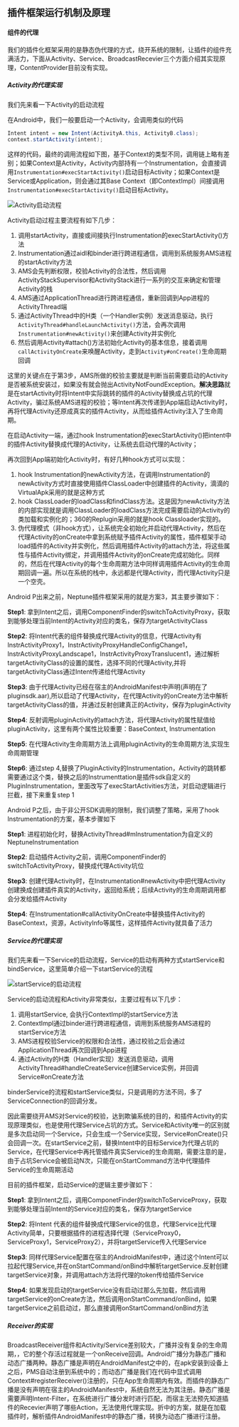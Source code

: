 ## 插件框架运行机制及原理

#### 组件的代理

我们的插件化框架采用的是静态伪代理的方式，绕开系统的限制，让插件的组件充满活力，下面从Activity、Service、BroadcastRecevier三个方面介绍其实现原理，ContentProvider目前没有实现。

##### Activity的代理实现

我们先来看一下Activity的启动流程

在Android中，我们一般要启动一个Activity，会调用类似的代码

```java
Intent intent = new Intent(ActivityA.this, ActivityB.class);
context.startActivity(intent);
```

这样的代码，最终的调用流程如下图，基于Context的类型不同，调用链上略有差别；如果Context是Activity，Activity内部持有一个Instrumentation，会直接调用`Instrumentation#execStartActivity()`启动目标Activity；如果Context是Service或Application，则会通过其Base Context（即ContextImpl）间接调用`Instrumentation#execStartActivity()`启动目标Activity。

![Activity启动流程](activity_start.png)

Activity启动过程主要流程有如下几步：

1. 调用startActivity，直接或间接执行Instrumentation的execStartActivity()方法
2. Instrumentation通过aidl和binder进行跨进程通信，调用到系统服务AMS进程的startActivity方法
3. AMS会先判断权限，校验Activity的合法性，然后调用ActivityStackSupervisor和ActivityStack进行一系列的交互来确定和管理Activity的栈
4. AMS通过ApplicationThread进行跨进程通信，重新回调到App进程的ActivityThread端
5. 通过ActivityThread中的H类（一个Handler实例）发送消息驱动，执行`ActivityThread#handleLaunchActivity()`方法，会再次调用`Instrumentation#newActivity()`来创建Activity并实例化
6. 然后调用Activity#attach()方法初始化Activity的基本信息，接着调用`callActivityOnCreate`来唤醒Activity，走到`Activity#onCreate()`生命周期回调

这里的关键点在于第3步，AMS所做的校验主要就是判断当前需要启动的Activity是否被系统安装过，如果没有就会抛出ActivityNotFoundException。**解决思路**就是在startActivity时将Intent中实际跳转的插件的Activity替换成占坑的代理Activity，骗过系统AMS进程的校验；等Intent再次传递到App端启动Activity时，再将代理Activity还原成真实的插件Activity，从而给插件Activity注入了生命周期。

在启动Activity一端，通过hook Instrumentation的execStartActivity()把intent中的插件Activity替换成代理的Activity，让系统去启动代理的Activity；

再次回到App端初始化Activity时，有好几种hook方式可以实现：

1. hook Instrumentation的newActivity方法，在调用Instrumentation的newActivity方式时直接使用插件ClassLoader中创建插件的Activity，滴滴的VirtualApk采用的就是这种方式
2. hook ClassLoader的loadClass和findClass方法。这是因为newActivity方法的内部实现就是调用ClassLoader的loadClass方法完成需要启动的Activity的类加载和实例化的；360的Replugin采用的就是hook Classloader实现的。
3. 伪代理模式（非hook方式），让系统完全初始化并启动代理Activity，然后在代理Activity的onCreate中拿到系统赋予插件Activity的属性，插件框架手动load插件的Activity并实例化，然后调用插件Activity的attach方法，将这些属性与插件Activity绑定，并调用插件Activity的onCreate完成初始化。同样的，然后在代理Activity的每个生命周期方法中同样调用插件Activity的生命周期回调一遍。所以在系统的栈中，永远都是代理Activity，而代理Activity只是一个空壳。

Android P出来之前，Neptune插件框架采用的就是方案3，其主要步骤如下：

**Step1**: 拿到Intent之后，调用ComponentFinder的switchToActivityProxy，获取到能够处理当前Intent的Activity对应的类名，保存为targetActivityClass

**Step2**: 将Intent代表的组件替换成代理Activity的信息，代理Activity有InstrActivityProxy1，InstrActivityProxyHandleConfigChange1，InstrActivityProxyLandscape1，InstrActivityProxyTranslucent1，通过解析targetActivityClass的设置的属性，选择不同的代理Activity,并将targetActivityClass通过Intent传递给代理Activity

**Step3**: 由于代理Activity已经在宿主的AndroidManifest中声明(声明在了pluginsdk.aar),所以启动了代理Activity，在代理Activity的onCreate方法中解析targetActivityClass的值，并通过反射创建真正的Activity，保存为pluginActivity

**Step4**: 反射调用pluginActivity的attach方法，将代理Activity的属性赋值给pluginActivity，这里有两个属性比较重要：BaseContext, Instrumentation

**Step5**: 在代理Activity生命周期方法上调用pluginActivity的生命周期方法,实现生命周期管理

**Step6**: 通过step 4,替换了PluginActivity的Instrumentation，Activity的跳转都需要通过这个类，替换之后的Instrumenttation是插件sdk自定义的PluginInstrumentation，里面改写了execStartActivities方法，对启动逻辑进行拦截，接下来重复step 1

Android P之后，由于非公开SDK调用的限制，我们调整了策略，采用了hook Instrumentation的方案，基本步骤如下

**Step1**: 进程初始化时，替换ActivityThread#mInstrumentation为自定义的NeptuneInstrumentation

**Step2**: 启动插件Activity之前，调用ComponentFinder的switchToActivityProxy，替换成代理Activity坑位

**Step3**: 创建代理Activity时，在Instrumentation#newActivity中把代理Activity创建换成创建插件真实的Activity，返回给系统；后续Activity的生命周期调用都会分发给插件Activity

**Step4**: 在Instrumentation#callActivityOnCreate中替换插件Activity的BaseContext，资源，ActivityInfo等属性，这样插件Activity就具备了活力


##### Service的代理实现

我们先来看一下Service的启动流程，Service的启动有两种方式startService和bindService，这里简单介绍一下startService的流程

![startService的启动流程](service_start.png)

Service的启动流程和Activity非常类似，主要过程有以下几步：

1. 调用startService, 会执行ContextImpl的startService方法
2. ContextImpl通过binder进行跨进程通信，调用到系统服务AMS进程的startService方法
3. AMS进程校验Service的权限和合法性，通过校验之后会通过ApplicationThread再次回调到App进程
4. 通过Activity的H类（Handler实现）发送消息驱动，调用ActivityThread#handleCreateService创建Service实例，并回调Service#onCreate方法

binderService的流程和startService类似，只是调用的方法不同，多了ServiceConnection的回调分发。

因此需要绕开AMS对Service的校验，达到欺骗系统的目的，和插件Activity的实现原理类似，也是使用代理Service占坑的方式。Service和Activity唯一的区别就是多次启动同一个Service，只会生成一个Service实现，Service#onCreate()只会回调一次。在startService之前，替换Intent中的目标Service为代理占坑的Service，在代理Service中再托管插件真实Service的生命周期，需要注意的是，由于占坑Service会被启动N次，只能在onStartCommand方法中代理插件Service的生命周期活动

目前的插件框架，启动Service的逻辑主要步骤如下：

**Step1**: 拿到Intent之后，调用ComponetFinder的switchToServiceProxy，获取到能够处理当前Intent的Service对应的类名，保存为targetService

**Step2**: 将Intent 代表的组件替换成代理Service的信息，代理Service比代理Activity简单，只要根据插件的进程选择代理（ServiceProxy0，ServiceProxy1，ServiceProxy2），并将targetService传入代理Service

**Step3**: 同样代理Service配置在宿主的AndroidManifest中，通过这个Intent可以拉起代理Service,并在onStartCommand/onBind中解析targetService.反射创建targetService对象，并调用attach方法将代理的token传给插件Service

**Step4**: 如果发现启动的targetService没有启动过那么先加载，然后调用targetService的onCreate方法，然后调用onStartCommand/onBind，如果targetService之前启动过，那么直接调用onStartCommand/onBind方法


##### Receiver的实现

BroadcastReceiver组件和Activity/Service差别较大，广播并没有复杂的生命周期，，它的整个存活过程就是一个onReceive回调。Android广播分为静态广播和动态广播两种。静态广播是声明在AndroidManifest之中的，在apk安装到设备上之后，PMS自动注册到系统中的；而动态广播是我们在代码中显式调用Context#registerReceiver()注册的，只在App生命周期内有效。而插件的静态广播是没有声明在宿主的AndroidManifest中，系统自然无法为其注册。静态广播是需要声明Intent-Filter，在系统进行广播分发时进行匹配，而宿主无法预先知道插件的Recevier声明了哪些Action，无法使用代理实现。折中的方案，就是在加载插件时，解析插件AndroidManifest中的静态广播，转换为动态广播进行注册。




